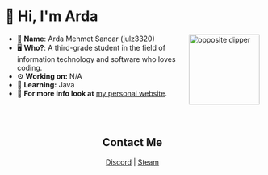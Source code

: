 #  👋 Hi, I'm Arda

<img height="140px" align="right" src="https://i.imgur.com/I1BIb2a.png" alt="opposite dipper">

- 👀 __**Name**__: Arda Mehmet Sancar (julz3320)
- 🖥️ **Who?**: A third-grade student in the field of information technology and software who loves coding.
- ⚙️ **Working on:** N/A
- 🤿 **Learning:** Java 
- 📢 **For more info look at** [my personal website](https://ardamehmetsancar.me/).


<br><br>
<h2 align="center"> Contact Me </h2>
<p align="center">
  <a href="https://discord.com/users/750365145309511791" target="_blank">Discord</a>
  |
  <a href="https://steamcommunity.com/profiles/76561199709437518/" target="_blank">Steam</a>
</p>
